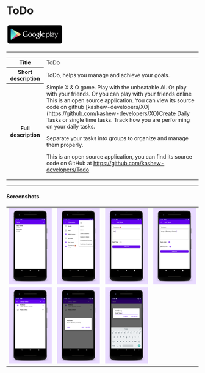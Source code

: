 # ToDo

<a href="https://play.google.com/store/apps/details?id=in.kashewdevelopers.todo"><img src="media/google-play-store-logo.png" width="150px" /></a>

----

<table>
    <tr>
        <th>Title</th>
        <td> ToDo </td>
    </tr>
    <tr>
        <th>Short description</th>
        <td>ToDo, helps you manage and achieve your goals.</td>
    </tr>
    <tr>
        <th>Full description</th>
        <td> Simple X & O game. Play with the unbeatable AI. Or play with your friends. Or you can play with your friends online <br /> This is an open source application. You can view its source code on github [kashew-developers/XO](https://github.com/kashew-developers/XO)Create Daily Tasks or single time tasks. Track how you are performing on your daily tasks. 

Separate your tasks into groups to organize and manage them properly.

This is an open source application, you can find its source code on GitHub at https://github.com/kashew-developers/Todo</td>
    </tr>
</table>

----

#### Screenshots

<table>
    <tr>
        <td><img src="media/screenshots/ss_1.png" /></td>
        <td><img src="media/screenshots/ss_2.png" /></td>
        <td><img src="media/screenshots/ss_3.png" /></td>
        <td><img src="media/screenshots/ss_4.png" /></td>
    </tr>
    <tr>
        <td><img src="media/screenshots/ss_5.png" /></td>
        <td><img src="media/screenshots/ss_6.png" /></td>
        <td><img src="media/screenshots/ss_7.png" /></td>
    </tr>
</table>
